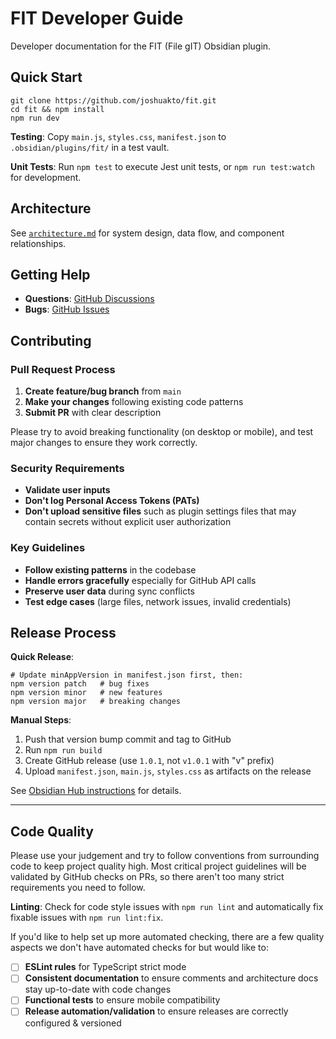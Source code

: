 # FIT Developer Guide

Developer documentation for the FIT (File gIT) Obsidian plugin.

## Quick Start

```shell
git clone https://github.com/joshuakto/fit.git
cd fit && npm install
npm run dev
```

**Testing**: Copy `main.js`, `styles.css`, `manifest.json` to `.obsidian/plugins/fit/` in a test vault.

**Unit Tests**: Run `npm test` to execute Jest unit tests, or `npm run test:watch` for development.

## Architecture

See [`architecture.md`](./architecture.md) for system design, data flow, and component relationships.

## Getting Help

- **Questions**: [GitHub Discussions](https://github.com/joshuakto/fit/discussions)
- **Bugs**: [GitHub Issues](https://github.com/joshuakto/fit/issues)

## Contributing

### Pull Request Process

1. **Create feature/bug branch** from `main`
2. **Make your changes** following existing code patterns
3. **Submit PR** with clear description

Please try to avoid breaking functionality (on desktop or mobile), and test major changes to ensure they work correctly.

### Security Requirements

- **Validate user inputs**
- **Don't log Personal Access Tokens (PATs)**
- **Don't upload sensitive files** such as plugin settings files that may contain secrets without explicit user authorization

### Key Guidelines

- **Follow existing patterns** in the codebase
- **Handle errors gracefully** especially for GitHub API calls
- **Preserve user data** during sync conflicts
- **Test edge cases** (large files, network issues, invalid credentials)

## Release Process

**Quick Release**:
```shell
# Update minAppVersion in manifest.json first, then:
npm version patch   # bug fixes
npm version minor   # new features
npm version major   # breaking changes
```

**Manual Steps**:
1. Push that version bump commit and tag to GitHub
1. Run `npm run build`
3. Create GitHub release (use `1.0.1`, not `v1.0.1` with "v" prefix)
4. Upload `manifest.json`, `main.js`, `styles.css` as artifacts on the release

See [Obsidian Hub instructions](https://publish.obsidian.md/hub/04+-+Guides%2C+Workflows%2C+%26+Courses/Guides/How+to+release+a+new+version+of+your+plugin) for details.

---

## Code Quality

Please use your judgement and try to follow conventions from surrounding code to keep project quality high. Most critical project guidelines will be validated by GitHub checks on PRs, so there aren't too many strict requirements you need to follow.

**Linting**: Check for code style issues with `npm run lint` and automatically fix fixable issues with `npm run lint:fix`.

If you'd like to help set up more automated checking, there are a few quality aspects we don't have automated checks for but would like to:

- [ ] **ESLint rules** for TypeScript strict mode
- [ ] **Consistent documentation** to ensure comments and architecture docs stay up-to-date with code changes
- [ ] **Functional tests** to ensure mobile compatibility
- [ ] **Release automation/validation** to ensure releases are correctly configured & versioned
